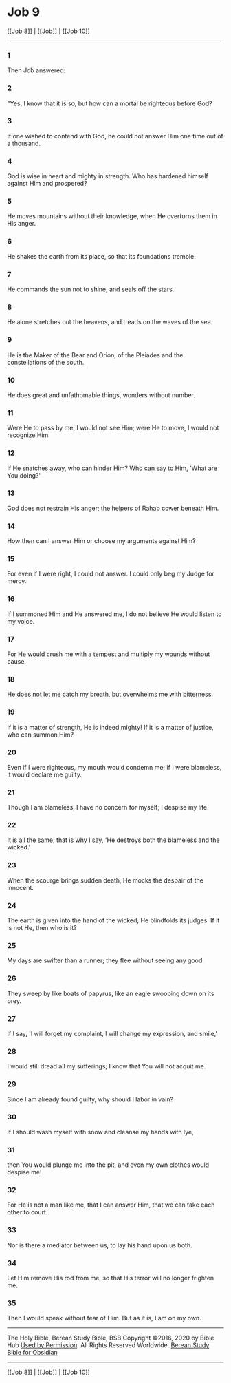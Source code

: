 # Job 9

[[Job 8]] | [[Job]] | [[Job 10]]

---

### 1
Then Job answered:

### 2
"Yes, I know that it is so, but how can a mortal be righteous before God?

### 3
If one wished to contend with God, he could not answer Him one time out of a thousand.

### 4
God is wise in heart and mighty in strength. Who has hardened himself against Him and prospered?

### 5
He moves mountains without their knowledge, when He overturns them in His anger.

### 6
He shakes the earth from its place, so that its foundations tremble.

### 7
He commands the sun not to shine, and seals off the stars.

### 8
He alone stretches out the heavens, and treads on the waves of the sea.

### 9
He is the Maker of the Bear and Orion, of the Pleiades and the constellations of the south.

### 10
He does great and unfathomable things, wonders without number.

### 11
Were He to pass by me, I would not see Him; were He to move, I would not recognize Him.

### 12
If He snatches away, who can hinder Him? Who can say to Him, 'What are You doing?'

### 13
God does not restrain His anger; the helpers of Rahab cower beneath Him.

### 14
How then can I answer Him or choose my arguments against Him?

### 15
For even if I were right, I could not answer. I could only beg my Judge for mercy.

### 16
If I summoned Him and He answered me, I do not believe He would listen to my voice.

### 17
For He would crush me with a tempest and multiply my wounds without cause.

### 18
He does not let me catch my breath, but overwhelms me with bitterness.

### 19
If it is a matter of strength, He is indeed mighty! If it is a matter of justice, who can summon Him?

### 20
Even if I were righteous, my mouth would condemn me; if I were blameless, it would declare me guilty.

### 21
Though I am blameless, I have no concern for myself; I despise my life.

### 22
It is all the same; that is why I say, 'He destroys both the blameless and the wicked.'

### 23
When the scourge brings sudden death, He mocks the despair of the innocent.

### 24
The earth is given into the hand of the wicked; He blindfolds its judges. If it is not He, then who is it?

### 25
My days are swifter than a runner; they flee without seeing any good.

### 26
They sweep by like boats of papyrus, like an eagle swooping down on its prey.

### 27
If I say, 'I will forget my complaint, I will change my expression, and smile,'

### 28
I would still dread all my sufferings; I know that You will not acquit me.

### 29
Since I am already found guilty, why should I labor in vain?

### 30
If I should wash myself with snow and cleanse my hands with lye,

### 31
then You would plunge me into the pit, and even my own clothes would despise me!

### 32
For He is not a man like me, that I can answer Him, that we can take each other to court.

### 33
Nor is there a mediator between us, to lay his hand upon us both.

### 34
Let Him remove His rod from me, so that His terror will no longer frighten me.

### 35
Then I would speak without fear of Him. But as it is, I am on my own.

---

The Holy Bible, Berean Study Bible, BSB
Copyright ©2016, 2020 by Bible Hub
[Used by Permission](https://berean.bible/terms.htm). All Rights Reserved Worldwide.
[Berean Study Bible for Obsidian](https://github.com/gapmiss/berean-study-bible-for-obsidian)

---

[[Job 8]] | [[Job]] | [[Job 10]]

